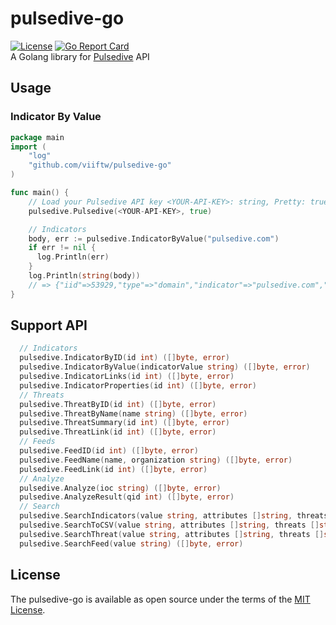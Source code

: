 # pulsedive-go
[![License](https://img.shields.io/badge/license-MIT-_red.svg)](https://opensource.org/licenses/MIT)
[![Go Report Card](https://goreportcard.com/badge/github.com/viiftw/pulsedive-go)](https://goreportcard.com/report/github.com/viiftw/pulsedive-go)  
A Golang library for [Pulsedive](https://pulsedive.com/) API

## Usage
### Indicator By Value
```go
package main
import (
    "log"
    "github.com/viiftw/pulsedive-go"
)

func main() {
    // Load your Pulsedive API key <YOUR-API-KEY>: string, Pretty: true
    pulsedive.Pulsedive(<YOUR-API-KEY>, true)

    // Indicators
    body, err := pulsedive.IndicatorByValue("pulsedive.com")
    if err != nil {
      log.Println(err)
    }
    log.Println(string(body))
    // => {"iid"=>53929,"type"=>"domain","indicator"=>"pulsedive.com","risk"=>"medium", ...
}
```

## Support API
```go
  // Indicators
  pulsedive.IndicatorByID(id int) ([]byte, error)
  pulsedive.IndicatorByValue(indicatorValue string) ([]byte, error)
  pulsedive.IndicatorLinks(id int) ([]byte, error)
  pulsedive.IndicatorProperties(id int) ([]byte, error)
  // Threats
  pulsedive.ThreatByID(id int) ([]byte, error)
  pulsedive.ThreatByName(name string) ([]byte, error)
  pulsedive.ThreatSummary(id int) ([]byte, error)
  pulsedive.ThreatLink(id int) ([]byte, error)
  // Feeds
  pulsedive.FeedID(id int) ([]byte, error)
  pulsedive.FeedName(name, organization string) ([]byte, error)
  pulsedive.FeedLink(id int) ([]byte, error)
  // Analyze
  pulsedive.Analyze(ioc string) ([]byte, error)
  pulsedive.AnalyzeResult(qid int) ([]byte, error)
  // Search
  pulsedive.SearchIndicators(value string, attributes []string, threats []string, feeds []string) ([]byte, error)
  pulsedive.SearchToCSV(value string, attributes []string, threats []string, feeds []string) ([]byte, error)
  pulsedive.SearchThreat(value string, attributes []string, threats []string, feeds []string) ([]byte, error)
  pulsedive.SearchFeed(value string) ([]byte, error)
```

## License

The pulsedive-go is available as open source under the terms of the [MIT License](https://opensource.org/licenses/MIT).
